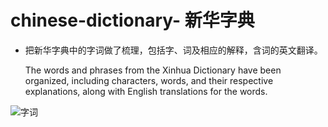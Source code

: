 # chinese-dictionary- 新华字典
+ 把新华字典中的字词做了梳理，包括字、词及相应的解释，含词的英文翻译。

  The words and phrases from the Xinhua Dictionary have been organized, including characters, words, and their respective explanations, along with English translations for the words.



![字词](https://github.com/zhaigang2333/chinese-dictionary-/blob/main/WX20230902-123243%402x.png)





